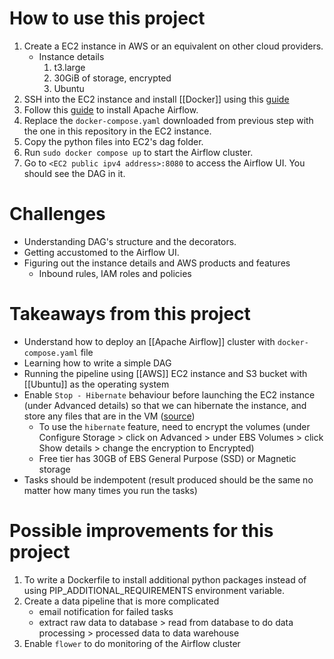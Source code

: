 # How to use this project
1. Create a EC2 instance in AWS or an equivalent on other cloud providers.
	- Instance details
		1. t3.large
		2. 30GiB of storage, encrypted
		3. Ubuntu
2. SSH into the EC2 instance and install [[Docker]] using this [guide](https://docs.docker.com/engine/install/ubuntu/)
3. Follow this [guide](https://airflow.apache.org/docs/apache-airflow/stable/howto/docker-compose/index.html) to install Apache Airflow.
4. Replace the `docker-compose.yaml` downloaded from previous step with the one in this repository in the EC2 instance.
5. Copy the python files into EC2's dag folder.
6. Run `sudo docker compose up` to start the Airflow cluster.
7. Go to `<EC2 public ipv4 address>:8080` to access the Airflow UI. You should see the DAG in it.

# Challenges
- Understanding DAG's structure and the decorators.
- Getting accustomed to the Airflow UI.
- Figuring out the instance details and AWS products and features
    - Inbound rules, IAM roles and policies

# Takeaways from this project
- Understand how to deploy an [[Apache Airflow]] cluster with `docker-compose.yaml` file
- Learning how to write a simple DAG
- Running the pipeline using [[AWS]] EC2 instance and S3 bucket with [[Ubuntu]] as the operating system
- Enable  `Stop - Hibernate` behaviour before launching the EC2 instance (under Advanced details) so that we can hibernate the instance, and store any files that are in the VM ([source](https://docs.aws.amazon.com/AWSEC2/latest/UserGuide/Hibernate.html)) 
	- To use the `hibernate` feature, need to encrypt the volumes (under Configure Storage > click on Advanced > under EBS Volumes > click Show details > change the encryption to Encrypted)
	- Free tier has 30GB of EBS General Purpose (SSD) or Magnetic storage
- Tasks should be indempotent (result produced should be the same no matter how many times you run the tasks)


# Possible improvements for this project
1. To write a Dockerfile to install additional python packages instead of using PIP_ADDITIONAL_REQUIREMENTS environment variable.
2. Create a data pipeline that is more complicated
	- email notification for failed tasks
	- extract raw data to database > read from database to do data processing > processed data to data warehouse
3. Enable `flower` to do monitoring of the Airflow cluster